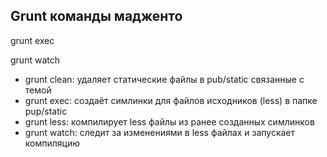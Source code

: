 ## Grunt команды мадженто

grunt exec

grunt watch


 * grunt clean: удаляет статические файлы в pub/static связанные с темой
 * grunt exec: создаёт симлинки для файлов исходников (less) в папке pup/static
 * grunt less: компилирует less файлы из ранее созданных симлинков
 * grunt watch: следит за изменениями в less файлах и запускает компиляцию
